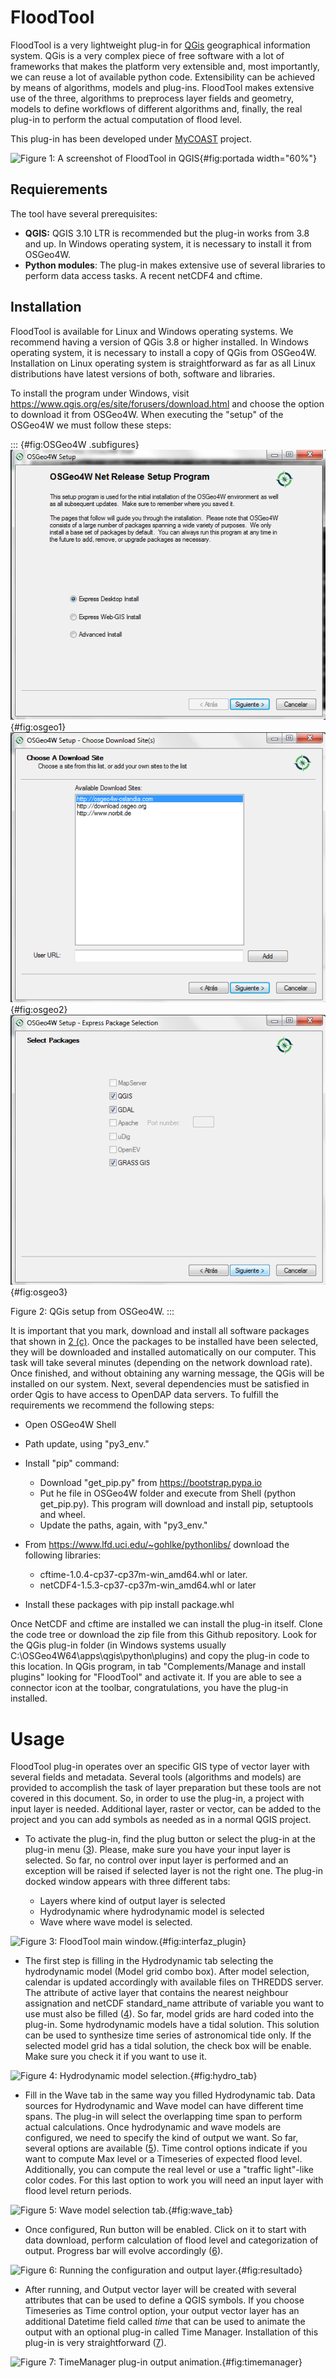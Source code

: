# FloodTool

FloodTool is a very lightweight plug-in for [QGis](https://qgis.org/)
geographical information system. QGis is a very complex piece of free
software with a lot of frameworks that makes the platform very
extensible and, most importantly, we can reuse a lot of available python
code. Extensibility can be achieved by means of algorithms, models and
plug-ins. FloodTool makes extensive use of the three, algorithms to
preprocess layer fields and geometry, models to define workflows of
different algorithms and, finally, the real plug-in to perform the
actual computation of flood level.

This plug-in has been developed under
[MyCOAST](http://www.mycoast-project.org) project.

![Figure 1: A screenshot of FloodTool in
QGIS](./doc/png/principal.png){#fig:portada width="60%"}

## Requierements

The tool have several prerequisites:

-   **QGIS:** QGIS 3.10 LTR is recommended but the plug-in works from
    3.8 and up. In Windows operating system, it is necessary to install
    it from OSGeo4W.
-   **Python modules**: The plug-in makes extensive use of several
    libraries to perform data access tasks. A recent netCDF4 and cftime.

## Installation

FloodTool is available for Linux and Windows operating systems. We
recommend having a version of QGis 3.8 or higher installed. In Windows
operating system, it is necessary to install a copy of QGis from
OSGeo4W. Installation on Linux operating system is straightforward as
far as all Linux distributions have latest versions of both, software
and libraries.

To install the program under Windows, visit
https://www.qgis.org/es/site/forusers/download.html and choose the
option to download it from OSGeo4W. When executing the "setup" of the
OSGeo4W we must follow these steps:

::: {#fig:OSGeo4W .subfigures}
![a](./doc/png/instalacion/OSGeo1.png "fig:"){#fig:osgeo1}
![b](./doc/png/instalacion/OSGeo2.png "fig:"){#fig:osgeo2}
![c](./doc/png/instalacion/OSGeo3.png "fig:"){#fig:osgeo3}

Figure 2: QGis setup from OSGeo4W.
:::

It is important that you mark, download and install all software
packages that shown in [2 (c)](#fig:osgeo3). Once the packages to be
installed have been selected, they will be downloaded and installed
automatically on our computer. This task will take several minutes
(depending on the network download rate). Once finished, and without
obtaining any warning message, the QGis will be installed on our system.
Next, several dependencies must be satisfied in order Qgis to have
access to OpenDAP data servers. To fulfill the requirements we recommend
the following steps:

-   Open OSGeo4W Shell

-   Path update, using "py3_env."

-   Install "pip" command:

    -   Download "get_pip.py" from <https://bootstrap.pypa.io>
    -   Put he file in OSGeo4W folder and execute from Shell (python
        get_pip.py). This program will download and install pip,
        setuptools and wheel.
    -   Update the paths, again, with "py3_env."

-   From <https://www.lfd.uci.edu/~gohlke/pythonlibs/> download the
    following libraries:

    -   cftime-1.0.4-cp37-cp37m-win_amd64.whl or later.
    -   netCDF4-1.5.3-cp37-cp37m-win_amd64.whl or later

-   Install these packages with pip install package.whl

Once NetCDF and cftime are installed we can install the plug-in itself.
Clone the code tree or download the zip file from this Github
repository. Look for the QGis plug-in folder (in Windows systems usually
C:\\OSGeo4W64\\apps\\qgis\\python\\plugins) and copy the plug-in code to
this location. In QGis program, in tab "Complements/Manage and install
plugins" looking for "FloodTool" and activate it. If you are able to see
a connector icon at the toolbar, congratulations, you have the plug-in
installed.

# Usage

FloodTool plug-in operates over an specific GIS type of vector layer
with several fields and metadata. Several tools (algorithms and models)
are provided to accomplish the task of layer preparation but these tools
are not covered in this document. So, in order to use the plug-in, a
project with input layer is needed. Additional layer, raster or vector,
can be added to the project and you can add symbols as needed as in a
normal QGIS project.

-   To activate the plug-in, find the plug button or select the plug-in
    at the plug-in menu ([3](#fig:interfaz_plugin)). Please, make sure
    you have your input layer is selected. So far, no control over input
    layer is performed and an exception will be raised if selected layer
    is not the right one. The plug-in docked window appears with three
    different tabs:

    -   Layers where kind of output layer is selected
    -   Hydrodynamic where hydrodynamic model is selected
    -   Wave where wave model is selected.

![Figure 3: FloodTool main
window.](./doc/png/interfaz_plugin.png){#fig:interfaz_plugin}

-   The first step is filling in the Hydrodynamic tab selecting the
    hydrodynamic model (Model grid combo box). After model selection,
    calendar is updated accordingly with available files on THREDDS
    server. The attribute of active layer that contains the nearest
    neighbour assignation and netCDF standard_name attribute of variable
    you want to use must also be filled ([4](#fig:hydro_tab)). So far,
    model grids are hard coded into the plug-in. Some hydrodynamic
    models have a tidal solution. This solution can be used to
    synthesize time series of astronomical tide only. If the selected
    model grid has a tidal solution, the check box will be enable. Make
    sure you check it if you want to use it.

![Figure 4: Hydrodynamic model
selection.](./doc/png/hydro_tab.png){#fig:hydro_tab}

-   Fill in the Wave tab in the same way you filled Hydrodynamic tab.
    Data sources for Hydrodynamic and Wave model can have different time
    spans. The plug-in will select the overlapping time span to perform
    actual calculations. Once hydrodynamic and wave models are
    configured, we need to specify the kind of output we want. So far,
    several options are available ([5](#fig:wave_tab)). Time control
    options indicate if you want to compute Max level or a Timeseries of
    expected flood level. Additionally, you can compute the real level
    or use a "traffic light"-like color codes. For this last option to
    work you will need an input layer with flood level return periods.

![Figure 5: Wave model selection
tab.](./doc/png/wave_tab.png){#fig:wave_tab}

-   Once configured, Run button will be enabled. Click on it to start
    with data download, perform calculation of flood level and
    categorization of output. Progress bar will evolve accordingly
    ([6](#fig:resultado)).

![Figure 6: Running the configuration and output
layer.](./doc/png/resultado.png){#fig:resultado}

-   After running, and Output vector layer will be created with several
    attributes that can be used to define a QGIS symbols. If you choose
    Timeseries as Time control option, your output vector layer has an
    additional Datetime field called *time* that can be used to animate
    the output with an optional plug-in called Time Manager.
    Installation of this plug-in is very straightforward
    ([7](#fig:timemanager)).

![Figure 7: TimeManager plug-in output
animation.](./doc/png/timemanager.png){#fig:timemanager}
